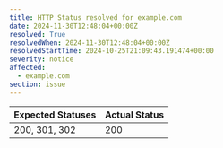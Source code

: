 ```yaml
---
title: HTTP Status resolved for example.com
date: 2024-11-30T12:48:04+00:00Z
resolved: True
resolvedWhen: 2024-11-30T12:48:04+00:00Z
resolvedStartTime: 2024-10-25T21:09:43.191474+00:00
severity: notice
affected:
  - example.com
section: issue
---
```


| Expected Statuses | Actual Status  |
|-------------------|----------------|
| 200, 301, 302 | 200 |

